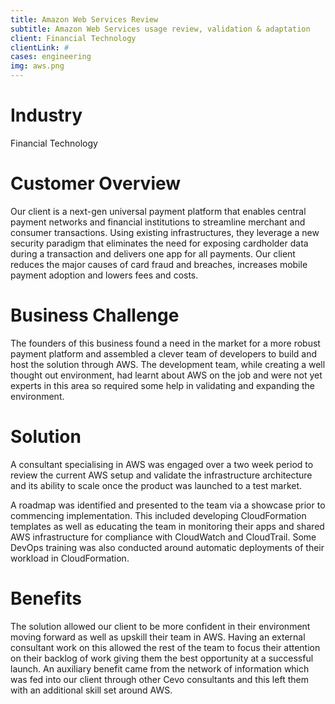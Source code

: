 ```yaml
---
title: Amazon Web Services Review
subtitle: Amazon Web Services usage review, validation & adaptation
client: Financial Technology
clientLink: #
cases: engineering
img: aws.png
---
```


# Industry

Financial Technology

# Customer Overview

Our client is a next-gen universal payment platform that enables central payment networks and financial institutions to streamline merchant and consumer transactions. Using existing infrastructures, they leverage a new security paradigm that eliminates the need for exposing cardholder data during a transaction and delivers one app for all payments. Our client reduces the major causes of card fraud and breaches, increases mobile payment adoption and lowers fees and costs.

# Business Challenge

The founders of this business found a need in the market for a more robust payment platform and assembled a clever team of developers to build and host the solution through AWS. The development team, while creating a well thought out environment, had learnt about AWS on the job and were not yet experts in this area so required some help in validating and expanding the environment.

# Solution

A consultant specialising in AWS was engaged over a two week period to review the current AWS setup and validate the infrastructure architecture and its ability to scale once the product was launched to a test market.

A roadmap was identified and presented to the team via a showcase prior to commencing implementation. This included developing CloudFormation templates as well as educating the team in monitoring their apps and shared AWS infrastructure for compliance with CloudWatch and CloudTrail. Some DevOps training was also conducted around automatic deployments of their workload in CloudFormation.

# Benefits

The solution allowed our client to be more confident in their environment moving forward as well as upskill their team in AWS. Having an external consultant work on this allowed the rest of the team to focus their attention on their backlog of work giving them the best opportunity at a successful launch.
An auxiliary benefit came from the network of information which was fed into our client through other Cevo consultants and this left them with an additional skill set around AWS.